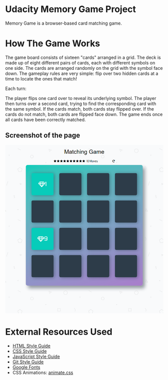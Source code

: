 # Udacity Memory Game Project
Memory Game is a browser-based card matching game.

# How The Game Works
The game board consists of sixteen "cards" arranged in a grid. The deck is made up of eight different pairs of cards, each with different symbols on one side. The cards are arranged randomly on the grid with the symbol face down. The gameplay rules are very simple: flip over two hidden cards at a time to locate the ones that match!

Each turn:

The player flips one card over to reveal its underlying symbol.
The player then turns over a second card, trying to find the corresponding card with the same symbol.
If the cards match, both cards stay flipped over.
If the cards do not match, both cards are flipped face down.
The game ends once all cards have been correctly matched.

## Screenshot of the page
![](img/screencapture-memoryGame-project.png)


# External Resources Used
- [HTML Style Guide](http://udacity.github.io/frontend-nanodegree-styleguide/index.html)
- [CSS Style Guide](http://udacity.github.io/frontend-nanodegree-styleguide/css.html)
- [JavaScript Style Guide](http://udacity.github.io/frontend-nanodegree-styleguide/javascript.html)
- [Git Style Guide](https://udacity.github.io/git-styleguide/)
- [Google Fonts](https://fonts.google.com/)
-  CSS Animations: [animate.css](https://daneden.github.io/animate.css/)
